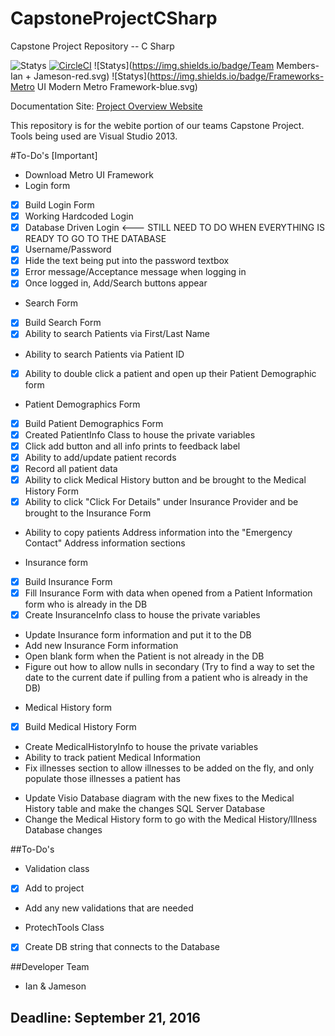 # CapstoneProjectCSharp
Capstone Project Repository -- C Sharp 

![Statys](https://img.shields.io/badge/Complete-65%25-orange.svg) [![CircleCI](https://img.shields.io/circleci/project/BrightFlair/PHP.Gt.svg?maxAge=2592000?style=flat-square)]()
![Statys](https://img.shields.io/badge/Team Members-Ian + Jameson-red.svg)
![Statys](https://img.shields.io/badge/Frameworks-Metro UI Modern Metro Framework-blue.svg)

Documentation Site:
 [Project Overview Website](https://gorgonsmaze.github.io/CapstoneOverview/)
 
 This repository is for the webite portion of our teams Capstone Project.
 Tools being used are Visual Studio 2013.

#To-Do's [Important]
* Download Metro UI Framework
* Login form
 - [x] Build Login Form
 - [x] Working Hardcoded Login
 - [x] Database Driven Login <--- STILL NEED TO DO WHEN EVERYTHING IS READY TO GO TO THE DATABASE
 - [x] Username/Password
 - [x] Hide the text being put into the password textbox
 - [x] Error message/Acceptance message when logging in
 - [x] Once logged in, Add/Search buttons appear
 
* Search Form
 - [x] Build Search Form
 - [x] Ability to search Patients via First/Last Name
 - Ability to search Patients via Patient ID
 - [x] Ability to double click a patient and open up their Patient Demographic form
 
* Patient Demographics Form
 - [x] Build Patient Demographics Form
 - [x] Created PatientInfo Class to house the private variables
 - [x] Click add button and all info prints to feedback label
 - [x] Ability to add/update patient records
 - [x] Record all patient data
 - [x] Ability to click Medical History button and be brought to the Medical History Form
 - [x] Ability to click "Click For Details" under Insurance Provider and be brought to the Insurance Form
 - Ability to copy patients Address information into the "Emergency Contact" Address information sections

* Insurance form
 - [x] Build Insurance Form
 - [x] Fill Insurance Form with data when opened from a Patient Information form who is already in the DB
 - [x] Create InsuranceInfo class to house the private variables
 - Update Insurance form information and put it to the DB
 - Add new Insurance Form information
 - Open blank form when the Patient is not already in the DB
 - Figure out how to allow nulls in secondary (Try to find a way to set the date to the current date if pulling from a patient who is already in the DB)

* Medical History form
 - [x] Build Medical History Form
 - Create MedicalHistoryInfo to house the private variables
 - Ability to track patient Medical Information
 - Fix illnesses section to allow illnesses to be added on the fly, and only populate those illnesses a patient has
* Update Visio Database diagram with the new fixes to the Medical History table and make the changes SQL Server Database
* Change the Medical History form to go with the Medical History/Illness Database changes

##To-Do's
* Validation class
 - [x] Add to project
 - Add any new validations that are needed
* ProtechTools Class
 - [x] Create DB string that connects to the Database

##Developer Team
 * Ian & Jameson
 

## Deadline: September 21, 2016
